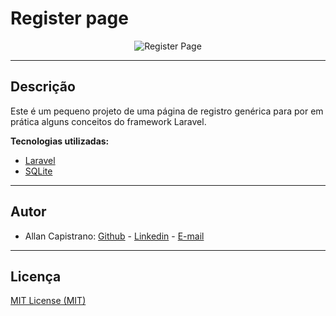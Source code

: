 # Register page

<p align="center">
  <img src="https://i.imgur.com/JWob5m8.png" alt="Register Page">
</p>

------------

## Descrição ##
Este é um pequeno projeto de uma página de registro genérica para por em prática alguns conceitos do framework Laravel.

**Tecnologias utilizadas:**
- [Laravel](https://laravel.com/)
- [SQLite](https://www.sqlite.org/index.html)

------------

## Autor ##
- Allan Capistrano: [Github](https://github.com/AllanCapistrano) - [Linkedin](https://www.linkedin.com/in/allancapistrano/) - [E-mail](https://mail.google.com/mail/u/0/?view=cm&fs=1&tf=1&source=mailto&to=asantos@ecomp.uefs.br)

------------

## Licença ##
[MIT License (MIT)](https://github.com/AllanCapistrano/SteamOffersBot/blob/master/LICENSE)
